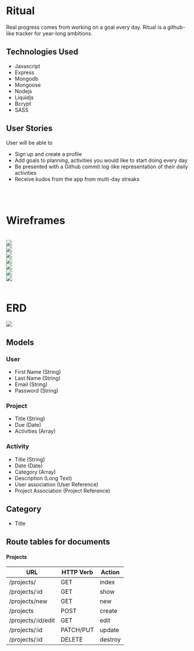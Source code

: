 # Ritual

Real progress comes from working on a goal every day. Ritual is a github-like tracker for year-long ambitions.

## Technologies Used
* Javascript
* Express
* Mongodb
* Mongoose
* Nodejs
* Liquidjs
* Bcrypt
* SASS

## User Stories
User will be able to
- Sign up and create a profile
- Add goals to planning, activities you would like to start doing every day
- Be presented with a Github commit log-like representation of their daily activities
- Receive kudos from the app from multi-day streaks

<br>

<br>

# Wireframes

<br>
<img src="./images/1_First.jpg" /> 

<br>
<img src="./images/2_Sign-in.jpg" styles="width:100px;">

<br>
<img src="./images/3_Sign-up.jpg" styles="width:100px;">

<br>
<img src="./images/4_Home.jpg" styles="width:100px;">

<br>
<img src="./images/5_New-activity.jpg" styles="width:100px;">

<br>
<img src="./images/6_My-log-daily.jpg" styles="width:100px;">

<br>
<img src="./images/7_My-log-annual.jpg" styles="width:100px;">
<br>
<br>

# ERD
<img src="./images/ERD.png">

## Models
### User
- First Name (String)
- Last Name (String)
- Email (String)
- Password (String)

### Project
- Title (String)
- Due (Date)
- Activities (Array)

### Activity
- Title (String)
- Date (Date)
- Category (Array)
- Description (Long Text)
- User association (User Reference)
- Project Association (Project Reference)

## Category
- Title


## Route tables for documents

#### Projects

| **URL**          | **HTTP Verb**|**Action**|
|------------------|--------------|----------|
| /projects/         | GET          | index  
| /projects/:id      | GET          | show       
| /projects/new      | GET          | new   
| /projects          | POST         | create   
| /projects/:id/edit | GET          | edit       
| /projects/:id      | PATCH/PUT    | update    
| /projects/:id      | DELETE       | destroy  